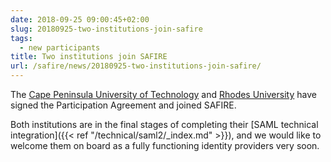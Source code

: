 ```yaml
---
date: 2018-09-25 09:00:45+02:00
slug: 20180925-two-institutions-join-safire 
tags:
  - new participants
title: Two institutions join SAFIRE
url: /safire/news/20180925-two-institutions-join-safire/
---
```


The [Cape Peninsula University of Technology](http://www.cput.ac.za/) and [Rhodes University](http://www.ru.ac.za/) have signed the Participation Agreement and joined SAFIRE. 

Both institutions are in the final stages of completing their [SAML technical integration]({{< ref "/technical/saml2/_index.md" >}}), and we would like to welcome them on board as a fully functioning identity providers very soon.
